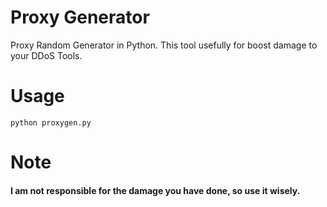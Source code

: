 # Proxy Generator
Proxy Random Generator in Python. This tool usefully for boost damage to your DDoS Tools.

# Usage
`python proxygen.py`

# Note
#### I am not responsible for the damage you have done, so use it wisely.
